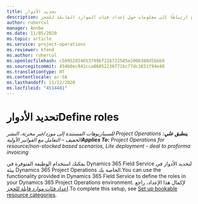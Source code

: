 ```yaml
---
title: تحديد الأدوار
description: يوفر هذا الموضوع ارتباطًا إلى معلومات حول إعداد فئات الموارد القابلة للحجز.
author: ruhercul
manager: Annbe
ms.date: 11/05/2020
ms.topic: article
ms.service: project-operations
ms.reviewer: kfend
ms.author: ruhercul
ms.openlocfilehash: c50952854653799bf21b722585e200b380d5bbb9
ms.sourcegitcommit: 454b0ec941cca06852236771bc77dc1651f94e48
ms.translationtype: HT
ms.contentlocale: ar-SA
ms.lasthandoff: 11/12/2020
ms.locfileid: "4514481"
---
```

# <a name="define-roles"></a><span data-ttu-id="9b11d-103">تحديد الأدوار</span><span class="sxs-lookup"><span data-stu-id="9b11d-103">Define roles</span></span>

<span data-ttu-id="9b11d-104">_**ينطبق علي:** ‏‫Project Operations للسيناريوهات المستندة إلى مورد/غير مخزنة‬، ‏‫النشر الخفيف – التعامل مع الفواتير الأولية‬_</span><span class="sxs-lookup"><span data-stu-id="9b11d-104">_**Applies To:** Project Operations for resource/non-stocked based scenarios, Lite deployment - deal to proforma invoicing_</span></span>

<span data-ttu-id="9b11d-105">يمكنك استخدام الوظيفة المتوفرة في Dynamics 365 Field Service لتحديد الأدوار في بيئة Dynamics 365 Project Operations الخاصة بك.</span><span class="sxs-lookup"><span data-stu-id="9b11d-105">You can use the functionality provided in Dynamics 365 Field Service to define the roles in your Dynamics 365 Project Operations environment.</span></span> <span data-ttu-id="9b11d-106">لإكمال هذا الإعداد، راجع [إعداد فئات موارد قابلة للحجز](https://docs.microsoft.com/dynamics365/field-service/set-up-bookable-resource-categories).</span><span class="sxs-lookup"><span data-stu-id="9b11d-106">To complete this setup, see [Set up bookable resource categories](https://docs.microsoft.com/dynamics365/field-service/set-up-bookable-resource-categories).</span></span>

